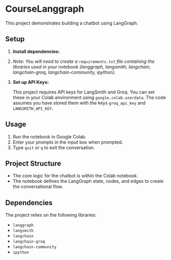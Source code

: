 # CourseLanggraph

This project demonstrates building a chatbot using LangGraph.

## Setup

1.  **Install dependencies:**

2.  *Note: You will need to create a `requirements.txt` file containing the libraries used in your notebook (langgraph, langsmith, langchain, langchain-groq, langchain-community, ipython).*

2.  **Set up API Keys:**

    This project requires API keys for LangSmith and Groq. You can set these in your Colab environment using `google.colab.userdata`. The code assumes you have stored them with the keys `groq_api_key` and `LANGSMITH_API_KEY`.

## Usage

1.  Run the notebook in Google Colab.
2.  Enter your prompts in the input box when prompted.
3.  Type `quit` or `q` to exit the conversation.

## Project Structure

- The core logic for the chatbot is within the Colab notebook.
- The notebook defines the LangGraph state, nodes, and edges to create the conversational flow.

## Dependencies

The project relies on the following libraries:

- `langgraph`
- `langsmith`
- `langchain`
- `langchain-groq`
- `langchain-community`
- `ipython`
